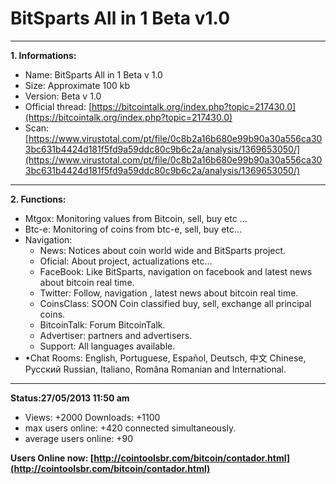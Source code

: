 BitSparts All in 1 Beta v1.0
==============

----------

**1. Informations:**

- Name: BitSparts All in 1  Beta  v 1.0
- Size: Approximate 100 kb
- Version: Beta v 1.0
- Official thread: [https://bitcointalk.org/index.php?topic=217430.0](https://bitcointalk.org/index.php?topic=217430.0)
- Scan:[https://www.virustotal.com/pt/file/0c8b2a16b680e99b90a30a556ca303bc631b4424d181f5fd9a59ddc80c9b6c2a/analysis/1369653050/](https://www.virustotal.com/pt/file/0c8b2a16b680e99b90a30a556ca303bc631b4424d181f5fd9a59ddc80c9b6c2a/analysis/1369653050/)

----------

**2. Functions:**

- Mtgox: Monitoring values from Bitcoin, sell, buy etc ...
- Btc-e: Monitoring of coins from btc-e, sell, buy etc...
- Navigation:
   - News: Notices about coin world wide and BitSparts project.
   - Oficial: About project, actualizations etc...
   - FaceBook: Like BitSparts, navigation on facebook and latest news about bitcoin real time.
   - Twitter: Follow, navigation , latest news about bitcoin real time. 
   - CoinsClass: SOON Coin classified  buy, sell, exchange all principal coins.
   - BitcoinTalk: Forum BitcoinTalk.
   - Advertiser: partners and advertisers.
   - Support: All languages available.
- •Chat Rooms: English, Portuguese, Español, Deutsch, 中文 Chinese, Русский Russian, Italiano, Româna Romanian and International.


----------

**Status:27/05/2013  11:50 am**


- Views: +2000
Downloads: +1100
- max users online: +420 connected simultaneously.
- average users online: +90

**Users Online now: [http://cointoolsbr.com/bitcoin/contador.html](http://cointoolsbr.com/bitcoin/contador.html)**
